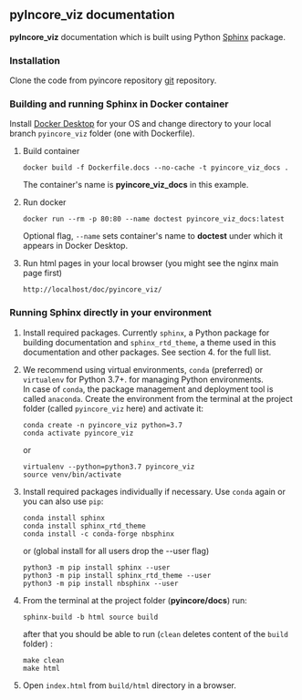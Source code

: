 ## pyIncore_viz documentation

**pyIncore_viz** documentation which is built using Python [Sphinx](http://www.sphinx-doc.org/en/master/) package.

### Installation

Clone the code from pyincore repository [git](https://opensource.ncsa.illinois.edu/bitbucket/scm/incore1/pyincore_viz.git) 
repository.

### Building and running Sphinx in Docker container

Install [Docker Desktop](https://www.docker.com/) for your OS and change directory to your local branch `pyincore_viz` folder (one with Dockerfile).

1. Build container
    ```
    docker build -f Dockerfile.docs --no-cache -t pyincore_viz_docs .
    ```
    The container's name is **pyincore_viz_docs** in this example.
    
2. Run docker
    ```
    docker run --rm -p 80:80 --name doctest pyincore_viz_docs:latest
    ```
    Optional flag, `--name` sets container's name to **doctest** under which it appears in Docker Desktop.
   
3. Run html pages in your local browser (you might see the nginx main page first)
    ```
    http://localhost/doc/pyincore_viz/
    ``` 


### Running Sphinx directly in your environment

1. Install required packages. Currently `sphinx`, a Python package for building documentation and `sphinx_rtd_theme`, 
a theme used in this documentation and other packages. See section 4. for the full list.

2. We recommend using virtual environments, `conda` (preferred) or `virtualenv` for Python 3.7+. 
for managing Python environments.  
In case of `conda`, the package management and deployment tool 
is called `anaconda`. Create the environment from the terminal at the project 
folder (called `pyincore_viz` here) and activate it:
    ```
    conda create -n pyincore_viz python=3.7
    conda activate pyincore_viz
    ```
    or  
    ```
    virtualenv --python=python3.7 pyincore_viz
    source venv/bin/activate
    ```
   
3. Install required packages individually if necessary. Use `conda` again or you can also use `pip`:

    ```
    conda install sphinx
    conda install sphinx_rtd_theme
    conda install -c conda-forge nbsphinx
    ```
    or (global install for all users drop the --user flag)
    ```
    python3 -m pip install sphinx --user
    python3 -m pip install sphinx_rtd_theme --user
    python3 -m pip install nbsphinx --user
    ```   

4. From the terminal at the project folder (**pyincore/docs**) run: 
    ```
    sphinx-build -b html source build
    ```
    after that you should be able to run (`clean` deletes content of the `build` folder) :
    ```
    make clean
    make html
    ```
   
5. Open `index.html` from `build/html` directory in a browser.